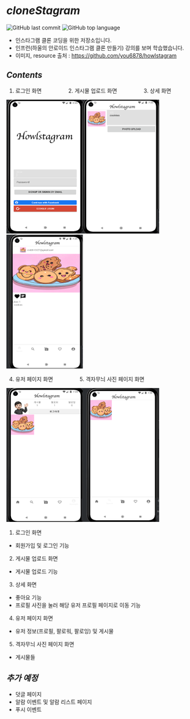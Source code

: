 # *cloneStagram*

![GitHub last commit](https://img.shields.io/github/last-commit/ichanguk/cloneStagram?style=flat-square) ![GitHub top language](https://img.shields.io/github/languages/top/ichanguk/cloneStagram?color=orange&logo=java&style=flat-square)

- 인스타그램 클론 코딩을 위한 저장소입니다.
- 인프런(하울의 안로이드 인스타그램 클론 만들기) 강의를 보며 학습했습니다.
- 이미지, resource 출처 : https://github.com/you6878/howlstagram

## *Contents*
1. 로그인 화면　　　　　2. 게시물 업로드 화면　　　　　3. 상세 화면

<img src=https://github.com/ichanguk/cloneStagram/blob/master/images/%EB%A1%9C%EA%B7%B8%EC%9D%B8%ED%99%94%EB%A9%B42.png width="200" height="350"><img src=https://github.com/ichanguk/cloneStagram/blob/master/images/addPhoto.png width="200" height="350"><img src=https://github.com/ichanguk/cloneStagram/blob/master/images/detail.png width="200" height="350">

4. 유저 페이지 화면　　　　　5. 격자무늬 사진 페이지 화면

<img src=https://github.com/ichanguk/cloneStagram/blob/master/images/user.png width="200" height="350"><img src=https://github.com/ichanguk/cloneStagram/blob/master/images/%EA%B2%A9%EC%9E%90.png width="200" height="350">

1. 로그인 화면
- 회원가입 및 로그인 기능

2. 게시물 업로드 화면
- 게시물 업로드 기능

3. 상세 화면
- 좋아요 기능
- 프로필 사진을 눌러 해당 유저 프로필 페이지로 이동 기능

4. 유저 페이지 화면
- 유저 정보(프로필, 팔로워, 팔로잉) 및 게시물

5. 격자무늬 사진 페이지 화면
- 게시물들

## *추가 예정*
- 덧글 페이지
- 알람 이벤트 및 알람 리스트 페이지
- 푸시 이벤트